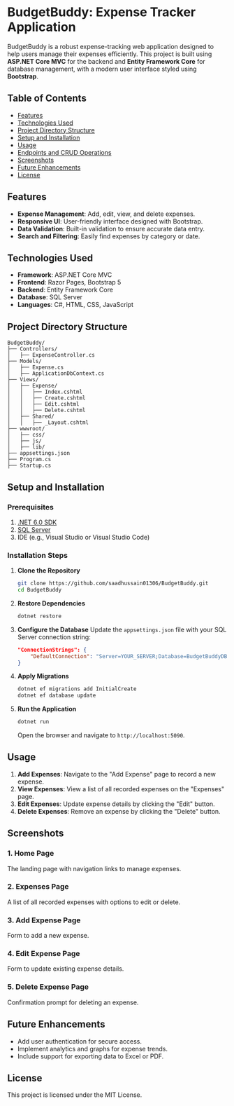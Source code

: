 # BudgetBuddy: Expense Tracker Application

BudgetBuddy is a robust expense-tracking web application designed to help users manage their expenses efficiently. This project is built using **ASP.NET Core MVC** for the backend and **Entity Framework Core** for database management, with a modern user interface styled using **Bootstrap**.

## Table of Contents
- [Features](#features)
- [Technologies Used](#technologies-used)
- [Project Directory Structure](#project-directory-structure)
- [Setup and Installation](#setup-and-installation)
- [Usage](#usage)
- [Endpoints and CRUD Operations](#endpoints-and-crud-operations)
- [Screenshots](#screenshots)
- [Future Enhancements](#future-enhancements)
- [License](#license)

## Features
- **Expense Management**: Add, edit, view, and delete expenses.
- **Responsive UI**: User-friendly interface designed with Bootstrap.
- **Data Validation**: Built-in validation to ensure accurate data entry.
- **Search and Filtering**: Easily find expenses by category or date.

## Technologies Used
- **Framework**: ASP.NET Core MVC
- **Frontend**: Razor Pages, Bootstrap 5
- **Backend**: Entity Framework Core
- **Database**: SQL Server
- **Languages**: C#, HTML, CSS, JavaScript

## Project Directory Structure
```
BudgetBuddy/
├── Controllers/
│   ├── ExpenseController.cs
├── Models/
│   ├── Expense.cs
│   ├── ApplicationDbContext.cs
├── Views/
│   ├── Expense/
│   │   ├── Index.cshtml
│   │   ├── Create.cshtml
│   │   ├── Edit.cshtml
│   │   ├── Delete.cshtml
│   ├── Shared/
│   │   ├── _Layout.cshtml
├── wwwroot/
│   ├── css/
│   ├── js/
│   ├── lib/
├── appsettings.json
├── Program.cs
├── Startup.cs
```

## Setup and Installation

### Prerequisites
1. [.NET 6.0 SDK](https://dotnet.microsoft.com/download/dotnet/6.0)
2. [SQL Server](https://www.microsoft.com/en-us/sql-server)
3. IDE (e.g., Visual Studio or Visual Studio Code)

### Installation Steps

1. **Clone the Repository**
   ```bash
   git clone https://github.com/saadhussain01306/BudgetBuddy.git
   cd BudgetBuddy
   ```

2. **Restore Dependencies**
   ```bash
   dotnet restore
   ```

3. **Configure the Database**
   Update the `appsettings.json` file with your SQL Server connection string:
   ```json
   "ConnectionStrings": {
       "DefaultConnection": "Server=YOUR_SERVER;Database=BudgetBuddyDB;Trusted_Connection=True;"
   }
   ```

4. **Apply Migrations**
   ```bash
   dotnet ef migrations add InitialCreate
   dotnet ef database update
   ```

5. **Run the Application**
   ```bash
   dotnet run
   ```
   Open the browser and navigate to `http://localhost:5090`.

## Usage

1. **Add Expenses**: Navigate to the "Add Expense" page to record a new expense.
2. **View Expenses**: View a list of all recorded expenses on the "Expenses" page.
3. **Edit Expenses**: Update expense details by clicking the "Edit" button.
4. **Delete Expenses**: Remove an expense by clicking the "Delete" button.


## Screenshots

### 1. **Home Page**
The landing page with navigation links to manage expenses.

### 2. **Expenses Page**
A list of all recorded expenses with options to edit or delete.

### 3. **Add Expense Page**
Form to add a new expense.

### 4. **Edit Expense Page**
Form to update existing expense details.

### 5. **Delete Expense Page**
Confirmation prompt for deleting an expense.

## Future Enhancements
- Add user authentication for secure access.
- Implement analytics and graphs for expense trends.
- Include support for exporting data to Excel or PDF.

## License
This project is licensed under the MIT License.

